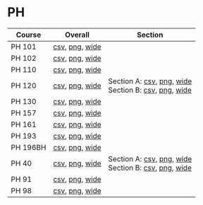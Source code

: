 # PH

| Course | Overall | Section |
| ------ | ------- | ------- |
| PH 101 | [csv](https://github.com/UCSD-Historical-Enrollment-Data/2024Fall/blob/main/overall/PH%20101.csv), [png](https://raw.githubusercontent.com/UCSD-Historical-Enrollment-Data/2024Fall/main/plot_overall/PH%20101.png), [wide](https://raw.githubusercontent.com/UCSD-Historical-Enrollment-Data/2024Fall/main/plot_overall_wide/PH%20101.png) |  |
| PH 102 | [csv](https://github.com/UCSD-Historical-Enrollment-Data/2024Fall/blob/main/overall/PH%20102.csv), [png](https://raw.githubusercontent.com/UCSD-Historical-Enrollment-Data/2024Fall/main/plot_overall/PH%20102.png), [wide](https://raw.githubusercontent.com/UCSD-Historical-Enrollment-Data/2024Fall/main/plot_overall_wide/PH%20102.png) |  |
| PH 110 | [csv](https://github.com/UCSD-Historical-Enrollment-Data/2024Fall/blob/main/overall/PH%20110.csv), [png](https://raw.githubusercontent.com/UCSD-Historical-Enrollment-Data/2024Fall/main/plot_overall/PH%20110.png), [wide](https://raw.githubusercontent.com/UCSD-Historical-Enrollment-Data/2024Fall/main/plot_overall_wide/PH%20110.png) |  |
| PH 120 | [csv](https://github.com/UCSD-Historical-Enrollment-Data/2024Fall/blob/main/overall/PH%20120.csv), [png](https://raw.githubusercontent.com/UCSD-Historical-Enrollment-Data/2024Fall/main/plot_overall/PH%20120.png), [wide](https://raw.githubusercontent.com/UCSD-Historical-Enrollment-Data/2024Fall/main/plot_overall_wide/PH%20120.png) | Section A: [csv](https://github.com/UCSD-Historical-Enrollment-Data/2024Fall/blob/main/section/PH%20120_A.csv), [png](https://raw.githubusercontent.com/UCSD-Historical-Enrollment-Data/2024Fall/main/plot_section/PH%20120_A.png), [wide](https://raw.githubusercontent.com/UCSD-Historical-Enrollment-Data/2024Fall/main/plot_section_wide/PH%20120_A.png)<br>Section B: [csv](https://github.com/UCSD-Historical-Enrollment-Data/2024Fall/blob/main/section/PH%20120_B.csv), [png](https://raw.githubusercontent.com/UCSD-Historical-Enrollment-Data/2024Fall/main/plot_section/PH%20120_B.png), [wide](https://raw.githubusercontent.com/UCSD-Historical-Enrollment-Data/2024Fall/main/plot_section_wide/PH%20120_B.png) |
| PH 130 | [csv](https://github.com/UCSD-Historical-Enrollment-Data/2024Fall/blob/main/overall/PH%20130.csv), [png](https://raw.githubusercontent.com/UCSD-Historical-Enrollment-Data/2024Fall/main/plot_overall/PH%20130.png), [wide](https://raw.githubusercontent.com/UCSD-Historical-Enrollment-Data/2024Fall/main/plot_overall_wide/PH%20130.png) |  |
| PH 157 | [csv](https://github.com/UCSD-Historical-Enrollment-Data/2024Fall/blob/main/overall/PH%20157.csv), [png](https://raw.githubusercontent.com/UCSD-Historical-Enrollment-Data/2024Fall/main/plot_overall/PH%20157.png), [wide](https://raw.githubusercontent.com/UCSD-Historical-Enrollment-Data/2024Fall/main/plot_overall_wide/PH%20157.png) |  |
| PH 161 | [csv](https://github.com/UCSD-Historical-Enrollment-Data/2024Fall/blob/main/overall/PH%20161.csv), [png](https://raw.githubusercontent.com/UCSD-Historical-Enrollment-Data/2024Fall/main/plot_overall/PH%20161.png), [wide](https://raw.githubusercontent.com/UCSD-Historical-Enrollment-Data/2024Fall/main/plot_overall_wide/PH%20161.png) |  |
| PH 193 | [csv](https://github.com/UCSD-Historical-Enrollment-Data/2024Fall/blob/main/overall/PH%20193.csv), [png](https://raw.githubusercontent.com/UCSD-Historical-Enrollment-Data/2024Fall/main/plot_overall/PH%20193.png), [wide](https://raw.githubusercontent.com/UCSD-Historical-Enrollment-Data/2024Fall/main/plot_overall_wide/PH%20193.png) |  |
| PH 196BH | [csv](https://github.com/UCSD-Historical-Enrollment-Data/2024Fall/blob/main/overall/PH%20196BH.csv), [png](https://raw.githubusercontent.com/UCSD-Historical-Enrollment-Data/2024Fall/main/plot_overall/PH%20196BH.png), [wide](https://raw.githubusercontent.com/UCSD-Historical-Enrollment-Data/2024Fall/main/plot_overall_wide/PH%20196BH.png) |  |
| PH 40 | [csv](https://github.com/UCSD-Historical-Enrollment-Data/2024Fall/blob/main/overall/PH%2040.csv), [png](https://raw.githubusercontent.com/UCSD-Historical-Enrollment-Data/2024Fall/main/plot_overall/PH%2040.png), [wide](https://raw.githubusercontent.com/UCSD-Historical-Enrollment-Data/2024Fall/main/plot_overall_wide/PH%2040.png) | Section A: [csv](https://github.com/UCSD-Historical-Enrollment-Data/2024Fall/blob/main/section/PH%2040_A.csv), [png](https://raw.githubusercontent.com/UCSD-Historical-Enrollment-Data/2024Fall/main/plot_section/PH%2040_A.png), [wide](https://raw.githubusercontent.com/UCSD-Historical-Enrollment-Data/2024Fall/main/plot_section_wide/PH%2040_A.png)<br>Section B: [csv](https://github.com/UCSD-Historical-Enrollment-Data/2024Fall/blob/main/section/PH%2040_B.csv), [png](https://raw.githubusercontent.com/UCSD-Historical-Enrollment-Data/2024Fall/main/plot_section/PH%2040_B.png), [wide](https://raw.githubusercontent.com/UCSD-Historical-Enrollment-Data/2024Fall/main/plot_section_wide/PH%2040_B.png) |
| PH 91 | [csv](https://github.com/UCSD-Historical-Enrollment-Data/2024Fall/blob/main/overall/PH%2091.csv), [png](https://raw.githubusercontent.com/UCSD-Historical-Enrollment-Data/2024Fall/main/plot_overall/PH%2091.png), [wide](https://raw.githubusercontent.com/UCSD-Historical-Enrollment-Data/2024Fall/main/plot_overall_wide/PH%2091.png) |  |
| PH 98 | [csv](https://github.com/UCSD-Historical-Enrollment-Data/2024Fall/blob/main/overall/PH%2098.csv), [png](https://raw.githubusercontent.com/UCSD-Historical-Enrollment-Data/2024Fall/main/plot_overall/PH%2098.png), [wide](https://raw.githubusercontent.com/UCSD-Historical-Enrollment-Data/2024Fall/main/plot_overall_wide/PH%2098.png) |  |
